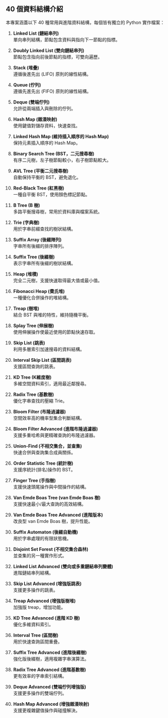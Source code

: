 ## 40 個資料結構介紹

本專案涵蓋以下 40 種常用與進階資料結構，每個皆有獨立的 Python 實作檔案：

1. **Linked List (鏈結串列)**  
   單向串列結構，節點包含資料與指向下一節點的指標。

2. **Doubly Linked List (雙向鏈結串列)**  
   節點包含指向前後節點的指標，可雙向遍歷。

3. **Stack (堆疊)**  
   遵循後進先出 (LIFO) 原則的線性結構。

4. **Queue (佇列)**  
   遵循先進先出 (FIFO) 原則的線性結構。

5. **Deque (雙端佇列)**  
   允許從兩端插入與刪除的佇列。

6. **Hash Map (雜湊映射)**  
   使用鍵值對儲存資料，快速查找。

7. **Linked Hash Map (維持插入順序的 Hash Map)**  
   保持元素插入順序的 Hash Map。

8. **Binary Search Tree (BST，二元搜尋樹)**  
   有序二元樹，左子樹節點較小，右子樹節點較大。

9. **AVL Tree (平衡二元搜尋樹)**  
   自動保持平衡的 BST，避免退化。

10. **Red-Black Tree (紅黑樹)**  
    一種自平衡 BST，使用顏色標記節點。

11. **B Tree (B 樹)**  
    多路平衡搜尋樹，常用於資料庫與檔案系統。

12. **Trie (字典樹)**  
    用於字串前綴查找的樹狀結構。

13. **Suffix Array (後綴陣列)**  
    字串所有後綴的排序陣列。

14. **Suffix Tree (後綴樹)**  
    表示字串所有後綴的樹狀結構。

15. **Heap (堆積)**  
    完全二元樹，支援快速取得最大值或最小值。

16. **Fibonacci Heap (費氏堆)**  
    一種優化合併操作的堆結構。

17. **Treap (樹堆)**  
    結合 BST 與堆的特性，維持隨機平衡。

18. **Splay Tree (伸展樹)**  
    使用伸展操作使最近使用的節點快速存取。

19. **Skip List (跳表)**  
    利用多層索引加速搜尋的資料結構。

20. **Interval Skip List (區間跳表)**  
    支援區間查詢的跳表。

21. **KD Tree (K維度樹)**  
    多維空間資料索引，適用最近鄰搜尋。

22. **Radix Tree (基數樹)**  
    優化字串查找的壓縮 Trie。

23. **Bloom Filter (布隆過濾器)**  
    空間效率高的機率型集合判斷結構。

24. **Bloom Filter Advanced (進階布隆過濾器)**  
    支援多重哈希與更精確查詢的布隆過濾器。

25. **Union-Find (不相交集合，並查集)**  
    快速合併與查詢集合成員關係。

26. **Order Statistic Tree (統計樹)**  
    支援序統計(排名)操作的 BST。

27. **Finger Tree (手指樹)**  
    支援快速頭尾操作與中間操作的結構。

28. **Van Emde Boas Tree (van Emde Boas 樹)**  
    支援快速最小/最大查詢的高效結構。

29. **Van Emde Boas Tree Advanced (進階版本)**  
    改良型 van Emde Boas 樹，提升性能。

30. **Suffix Automaton (後綴自動機)**  
    用於字串處理的有限狀態機。

31. **Disjoint Set Forest (不相交集合森林)**  
    並查集的另一種實作形式。

32. **Linked List Advanced (雙向或多重鏈結串列變體)**  
    進階鏈結串列結構。

33. **Skip List Advanced (增強版跳表)**  
    支援更多操作的跳表。

34. **Treap Advanced (增強版樹堆)**  
    加強版 treap，增加功能。

35. **KD Tree Advanced (進階 KD 樹)**  
    優化多維資料索引。

36. **Interval Tree (區間樹)**  
    用於快速查詢區間重疊。

37. **Suffix Tree Advanced (進階後綴樹)**  
    強化版後綴樹，適用複雜字串演算法。

38. **Radix Tree Advanced (進階基數樹)**  
    更有效率的字串索引結構。

39. **Deque Advanced (雙端佇列增強版)**  
    支援更多操作的雙端佇列。

40. **Hash Map Advanced (增強雜湊映射)**  
    支援更複雜鍵值操作與碰撞解決。
